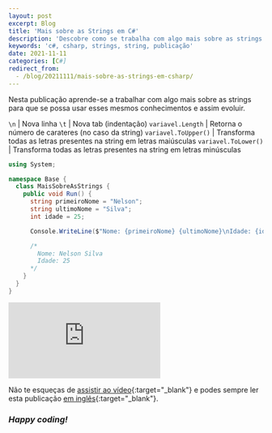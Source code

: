 ```yaml
---
layout: post
excerpt: Blog
title: 'Mais sobre as Strings em C#'
description: 'Descobre como se trabalha com algo mais sobre as strings na linguagem de programação C#. Obtém respostas às tuas dúvidas com a teoria e os exemplos apresentados.'
keywords: 'c#, csharp, strings, string, publicação'
date: 2021-11-11
categories: [C#]
redirect_from:
  - /blog/20211111/mais-sobre-as-strings-em-csharp/
---
```


Nesta publicação aprende-se a trabalhar com algo mais sobre as strings para que se possa usar esses mesmos conhecimentos e assim evoluir.

`\n` | Nova linha
`\t` | Nova tab (indentação)
`variavel.Length` | Retorna o número de carateres (no caso da string)
`variavel.ToUpper()` | Transforma todas as letras presentes na string em letras maiúsculas
`variavel.ToLower()` | Transforma todas as letras presentes na string em letras minúsculas

```csharp
using System;

namespace Base {
  class MaisSobreAsStrings {
    public void Run() {
      string primeiroNome = "Nelson";
      string ultimoNome = "Silva";
      int idade = 25;

      Console.WriteLine($"Nome: {primeiroNome} {ultimoNome}\nIdade: {idade}");

      /*
        Nome: Nelson Silva
        Idade: 25
      */
    }
  }
}
```

<div class="video-container">
  <iframe src="https://www.youtube.com/embed/pKGz-CCpye8" frameborder="0" allowfullscreen></iframe>
</div>

Não te esqueças de [assistir ao vídeo](https://youtu.be/pKGz-CCpye8){:target="\_blank"} e podes sempre ler esta publicação [em inglês](https://nelsonsilvadev.com/blog/more-about-strings-in-csharp/){:target="\_blank"}.

### _Happy coding!_
